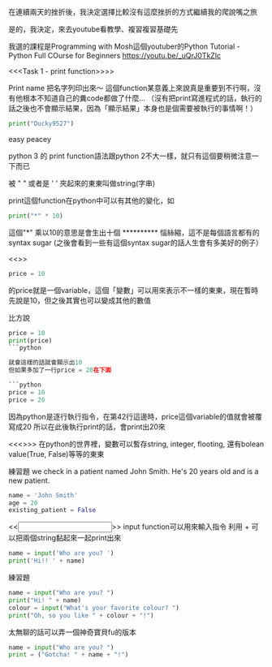 在連續兩天的挫折後，我決定選擇比較沒有這麼挫折的方式繼續我的爬說嘴之旅

是的，我決定，來去youtube看教學、複習複習基礎先

我選的課程是Programming with Mosh這個youtuber的Python Tutorial - Python Full COurse for Beginners
https://youtu.be/_uQrJ0TkZlc


<<<Task 1 - print function>>>>

Print name
把名字列印出來～
這個function某意義上來說真是重要到不行啊，沒有他根本不知道自己的糞code都做了什麼...
（沒有把print寫進程式的話，執行的話之後也不會顯示結果，因為「顯示結果」本身也是個需要被執行的事情啊！）

```python
print("Ducky9527")
```

easy peacey

python 3 的 print function語法跟python 2不大一樣，就只有這個要稍微注意一下而已

被 " " 或者是 ' ' 夾起來的東東叫做string(字串)

print這個function在python中可以有其他的變化，如

```python
print("*" * 10)
```

這個"*" 乘以10的意思是會生出十個 **********
惱絲縮，這不是每個語言都有的syntax sugar (之後會看到一些有這個syntax sugar的話人生會有多美好的例子）



<<<variable>>>

```python
price = 10
```

的price就是一個variable，這個「變數」可以用來表示不一樣的東東，現在暫時先說是10，但之後其實也可以變成其他的數值

比方說
```python
price = 10
print(price)
```python

就會這樣的話就會顯示出10
但如果多加了一行price = 20在下面

```python
price = 10
price = 20
```
因為python是逐行執行指令，在第42行這邊時，price這個variable的值就會被覆寫成20
所以在此後執行print的話，會print出20來


<<<<type of value>>>>
在python的世界裡，變數可以暫存string, integer, flooting, 還有bolean value(True, False)等等的東東


練習題
we check in a patient named John Smith.
He's 20 years old and is a new patient.
```python
name = 'John Smith'
age = 20
existing_patient = False
```

<<<input function>>>
input function可以用來輸入指令
利用 + 可以把兩個string黏起來一起print出來

```python
name = input('Who are you? ')
print('Hi!! ' + name)
```

練習題
```python
name = input("Who are you? ")
print("Hi! " + name)
colour = input("What's your favorite colour? ")
print("Oh, so you like " + colour + "!")
```

太無聊的話可以弄一個神奇寶貝fu的版本

```python
name = input("Who are you? ")
print = ("Gotcha! " + name + "!")
```

